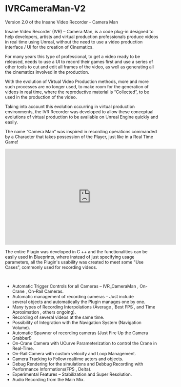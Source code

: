 # IVRCameraMan-V2
Version 2.0 of the Insane Video Recorder - Camera Man

Insane Video Recorder (IVR) – Camera Man, is a code plug-in designed to help developers, artists and virtual production professionals produce videos in real time using Unreal, without the need to use a video production interface / UI for the creation of Cinematics.

For many years this type of professional, to get a video ready to be released, needs to use a UI to record their games first and use a series of other tools to cut and edit all frames of the video, as well as generating all the cinematics involved in the production.

With the evolution of Virtual Video Production methods, more and more such processes are no longer used, to make room for the generation of videos in real time, where the reproductive material is “Collected”, to be used in the production of the video.

Taking into account this evolution occurring in virtual production environments, the IVR Recorder was developed to allow these conceptual evolutions of virtual production to be available on Unreal Engine quickly and easily.

The name “Camera Man” was inspired in recording operations commanded by a Character that takes possession of the Player, just like in a Real Time Game!

<p style="text-align: center;"><iframe title="YouTube video player" src="https://www.youtube.com/embed/VjL4qE5WuLc" width="560" height="315" frameborder="0" allowfullscreen="allowfullscreen"></iframe></p>

The entire Plugin was developed in C ++ and the functionalities can be easily used in Blueprints, where instead of just specifying usage parameters, all the Plugin's usability was created to meet some "Use Cases", commonly used for recording videos.

&nbsp;
<ul>
 	<li>Automatic Trigger Controls for all Cameras – IVR_CameraMan , On-Crane , On-Rail Cameras.</li>
 	<li>Automatic management of recording cameras – Just include several objects and automatically the Plugin manages one by one.</li>
 	<li>Many types of Recording Interpolations (Average , Best FPS , and Time Aproximation , others ongoing).</li>
 	<li>Recording of several videos at the same time.</li>
 	<li>Possibility of Integration with the Navigation System (Navigation Volume).</li>
 	<li>Automatic Spawner of recording cameras (Just Fire Up the Camera Grabber!)</li>
 	<li>On-Crane Camera with UCurve Parameterization to control the Crane in Real-Time.</li>
 	<li>On-Rail Camera with custom velocity and Loop Management.</li>
 	<li>Camera Tracking to Follow realtime actors and objects.</li>
 	<li>Debug Rendering for the simulations and Debbug Recording with Performance Informations(FPS , Delta).</li>
 	<li>Experimental Features – Stabilization and Super Resolution.</li>
 	<li>Audio Recording from the Main Mix.</li>
</ul>

